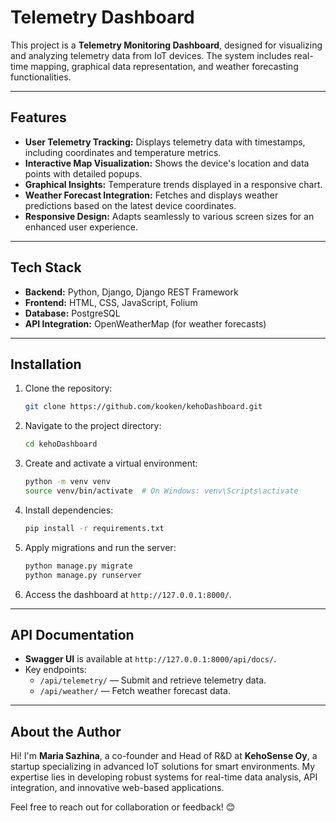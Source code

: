# Telemetry Dashboard

This project is a **Telemetry Monitoring Dashboard**, designed for visualizing and analyzing telemetry data from IoT devices. The system includes real-time mapping, graphical data representation, and weather forecasting functionalities.

---

## Features
- **User Telemetry Tracking:** Displays telemetry data with timestamps, including coordinates and temperature metrics.
- **Interactive Map Visualization:** Shows the device's location and data points with detailed popups.
- **Graphical Insights:** Temperature trends displayed in a responsive chart.
- **Weather Forecast Integration:** Fetches and displays weather predictions based on the latest device coordinates.
- **Responsive Design:** Adapts seamlessly to various screen sizes for an enhanced user experience.

---

## Tech Stack
- **Backend:** Python, Django, Django REST Framework
- **Frontend:** HTML, CSS, JavaScript, Folium
- **Database:** PostgreSQL
- **API Integration:** OpenWeatherMap (for weather forecasts)

---

## Installation
1. Clone the repository:
   ```bash
   git clone https://github.com/kooken/kehoDashboard.git
   ```
2. Navigate to the project directory:
   ```bash
   cd kehoDashboard
   ```
3. Create and activate a virtual environment:
   ```bash
   python -m venv venv
   source venv/bin/activate  # On Windows: venv\Scripts\activate
   ```
4. Install dependencies:
   ```bash
   pip install -r requirements.txt
   ```
5. Apply migrations and run the server:
   ```bash
   python manage.py migrate
   python manage.py runserver
   ```
6. Access the dashboard at `http://127.0.0.1:8000/`.

---

## API Documentation
- **Swagger UI** is available at `http://127.0.0.1:8000/api/docs/`.
- Key endpoints:
  - `/api/telemetry/` — Submit and retrieve telemetry data.
  - `/api/weather/` — Fetch weather forecast data.

---

## About the Author
Hi! I'm **Maria Sazhina**, a co-founder and Head of R&D at **KehoSense Oy**, a startup specializing in advanced IoT solutions for smart environments. My expertise lies in developing robust systems for real-time data analysis, API integration, and innovative web-based applications.  

Feel free to reach out for collaboration or feedback! 😊
